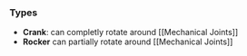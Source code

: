 ### Types
- **Crank**: can completly rotate around [[Mechanical Joints]]
- **Rocker** can partially rotate around [[Mechanical Joints]]

